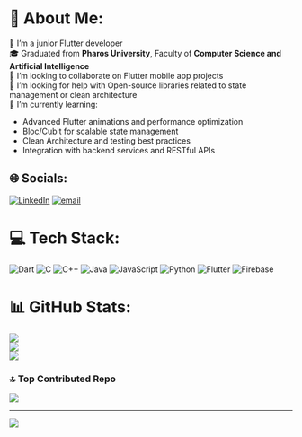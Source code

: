 # 💫 About Me:
🔭 I’m a junior Flutter developer<br>
🎓 Graduated from **Pharos University**, Faculty of **Computer Science and Artificial Intelligence**<br>
👯 I’m looking to collaborate on Flutter mobile app projects<br>
🤝 I’m looking for help with Open-source libraries related to state management or clean architecture<br>
🌱 I’m currently learning:<br>
- Advanced Flutter animations and performance optimization<br>
- Bloc/Cubit for scalable state management<br>
- Clean Architecture and testing best practices<br>
- Integration with backend services and RESTful APIs<br>

## 🌐 Socials:
[![LinkedIn](https://img.shields.io/badge/LinkedIn-%230077B5.svg?logo=linkedin&logoColor=white)](www.linkedin.com/in/abdelrhman-mohamed-31828b285) [![email](https://img.shields.io/badge/Email-D14836?logo=gmail&logoColor=white)](mailto:abdrhmanhanafi2@gmail.com) 

# 💻 Tech Stack:
![Dart](https://img.shields.io/badge/dart-%230175C2.svg?style=for-the-badge&logo=dart&logoColor=white) ![C](https://img.shields.io/badge/c-%2300599C.svg?style=for-the-badge&logo=c&logoColor=white) ![C++](https://img.shields.io/badge/c++-%2300599C.svg?style=for-the-badge&logo=c%2B%2B&logoColor=white) ![Java](https://img.shields.io/badge/java-%23ED8B00.svg?style=for-the-badge&logo=openjdk&logoColor=white) ![JavaScript](https://img.shields.io/badge/javascript-%23323330.svg?style=for-the-badge&logo=javascript&logoColor=%23F7DF1E) ![Python](https://img.shields.io/badge/python-3670A0?style=for-the-badge&logo=python&logoColor=ffdd54) ![Flutter](https://img.shields.io/badge/Flutter-%2302569B.svg?style=for-the-badge&logo=Flutter&logoColor=white) ![Firebase](https://img.shields.io/badge/firebase-a08021?style=for-the-badge&logo=firebase&logoColor=ffcd34)
# 📊 GitHub Stats:
![](https://github-readme-stats.vercel.app/api?username=abdelrhmanMohamed-svg&theme=dark&hide_border=false&include_all_commits=false&count_private=false)<br/>
![](https://nirzak-streak-stats.vercel.app/?user=abdelrhmanMohamed-svg&theme=dark&hide_border=false)<br/>
![](https://github-readme-stats.vercel.app/api/top-langs/?username=abdelrhmanMohamed-svg&theme=dark&hide_border=false&include_all_commits=false&count_private=false&layout=compact)

### 🔝 Top Contributed Repo
![](https://github-contributor-stats.vercel.app/api?username=abdelrhmanMohamed-svg&limit=5&theme=dark&combine_all_yearly_contributions=true)

---
[![](https://visitcount.itsvg.in/api?id=abdelrhmanMohamed-svg&icon=5&color=0)](https://visitcount.itsvg.in)

<!-- Proudly created with GPRM ( https://gprm.itsvg.in ) -->
